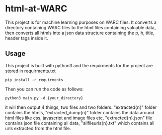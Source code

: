 # html-at-WARC
This project is for machine learning purposes on WARC files. It converts a directory containing WARC files to the html files containing valuable data, then converts all htmls into a json data structure containing the p, h, title, header tags inside it.

## Usage
This project is built with python3 and the requirments for the project are stored in requirments.txt
```
pip install -r requirments
```
Then you can run the code as follows:
```
python3 main.py -d {your_directory}
```
it will then output 4 things, two files and two folders. "extracted{n}" folder contains the htmls, "extracted_dump{n}" folder contains the data around html files like css, javascript and image files etc, "extracted{n}.json" file contains json file containing all data, "allfileurls{n}.txt" which contains all urls extracted from the html file.
